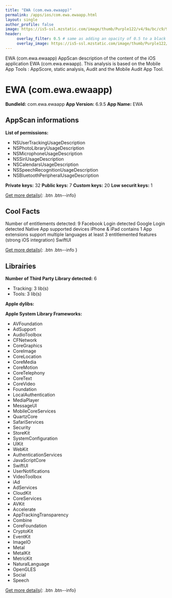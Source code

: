 ```yaml
---
title: "EWA (com.ewa.ewaapp)"
permalink: /apps/ios/com.ewa.ewaapp.html
layout: single
author_profile: false
image: https://is5-ssl.mzstatic.com/image/thumb/Purple122/v4/9a/bc/c9/9abcc9b3-c30b-bd96-27f4-73993d000916/AppIcon-0-0-1x_U007emarketing-0-7-0-sRGB-0-85-220.png/512x512bb.jpg
header: 
     overlay_filter: 0.5 # same as adding an opacity of 0.5 to a black background
     overlay_image: https://is5-ssl.mzstatic.com/image/thumb/Purple122/v4/9a/bc/c9/9abcc9b3-c30b-bd96-27f4-73993d000916/AppIcon-0-0-1x_U007emarketing-0-7-0-sRGB-0-85-220.png/512x512bb.jpg
---
```

EWA (com.ewa.ewaapp) AppScan description of the content of the iOS application EWA (com.ewa.ewaapp). This analysis is based on the Mobile App Tools : AppScore, static analysis, Audit and the Mobile Audit App Tool.

# EWA (com.ewa.ewaapp)

**BundleId:** com.ewa.ewaapp
**App Version:** 6.9.5
**App Name:** EWA


## AppScan informations 

**List of permissions:** 
- NSUserTrackingUsageDescription
- NSPhotoLibraryUsageDescription
- NSMicrophoneUsageDescription
- NSSiriUsageDescription
- NSCalendarsUsageDescription
- NSSpeechRecognitionUsageDescription
- NSBluetoothPeripheralUsageDescription
  
  
**Private keys:** 32
**Public keys:** 7
**Custom keys:** 20
**Low securit keys:** 1
  
[Get more details](/pricing.html){: .btn .btn--info}

## Cool Facts

Number of entitlements detected: 9
Facebook Login detected
Google Login detected
Native App
supported devices iPhone & iPad
contains 1 App extensions
support multiple languages
at least 3 entitlemented features (strong iOS integration)
SwiftUI
  
[Get more details](/pricing.html){: .btn .btn--info }

## Librairies 
**Number of Third Party Library detected:** 6
- Tracking: 3 lib(s)
- Tools: 3 lib(s)


**Apple dylibs:**


**Apple System Library Frameworks:**
- AVFoundation
- AdSupport
- AudioToolbox
- CFNetwork
- CoreGraphics
- CoreImage
- CoreLocation
- CoreMedia
- CoreMotion
- CoreTelephony
- CoreText
- CoreVideo
- Foundation
- LocalAuthentication
- MediaPlayer
- MessageUI
- MobileCoreServices
- QuartzCore
- SafariServices
- Security
- StoreKit
- SystemConfiguration
- UIKit
- WebKit
- AuthenticationServices
- JavaScriptCore
- SwiftUI
- UserNotifications
- VideoToolbox
- iAd
- AdServices
- CloudKit
- CoreServices
- AVKit
- Accelerate
- AppTrackingTransparency
- Combine
- CoreFoundation
- CryptoKit
- EventKit
- ImageIO
- Metal
- MetalKit
- MetricKit
- NaturalLanguage
- OpenGLES
- Social
- Speech


  
[Get more details](/pricing.html){: .btn .btn--info}

